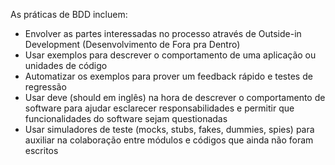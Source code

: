As práticas de BDD incluem:

 - Envolver as partes interessadas no processo através de Outside-in Development (Desenvolvimento de Fora pra Dentro)
 - Usar exemplos para descrever o comportamento de uma aplicação ou unidades de código
 - Automatizar os exemplos para prover um feedback rápido e testes de regressão
 - Usar deve (should em inglês) na hora de descrever o comportamento de software para ajudar esclarecer responsabilidades e permitir que funcionalidades do software sejam questionadas
 - Usar simuladores de teste (mocks, stubs, fakes, dummies, spies) para auxiliar na colaboração entre módulos e códigos que ainda não foram escritos
